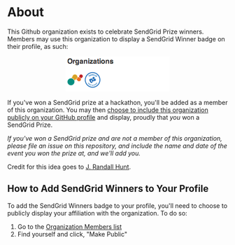 # About

This Github organization exists to celebrate SendGrid Prize winners. Members may use this organization to display a SendGrid Winner badge on their profile, as such:

<a href="https://github.com/sendgrid-winners/about/raw/master/expanded-example.png" style="display:block;text-align:center;"><img src="https://github.com/sendgrid-winners/about/raw/master/example.png" alt="Organization Example"></a>

If you've won a SendGrid prize at a hackathon, you'll be added as a member of this organization. You may then [choose to include this organization publicly on your GitHub profile](http://webapps.stackexchange.com/a/33973/20955) and display, proudly that _you_ won a SendGrid Prize.

_If you've won a SendGrid prize and are not a member of this organization, please file an issue on this repository, and include the name and date of the event you won the prize at, and we'll add you._

Credit for this idea goes to [J. Randall Hunt](https://github.com/ranman).

## How to Add SendGrid Winners to Your Profile

To add the SendGrid Winners badge to your profile, you'll need to choose to publicly display your affiliation with the organization. To do so:

1. Go to the [Organization Members list](https://github.com/orgs/sendgrid-winners/teams/winners)
2. Find yourself and click, "Make Public"
